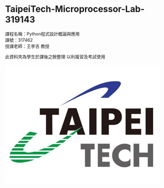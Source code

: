 # TaipeiTech-Microprocessor-Lab-319143
課程名稱：Python程式設計概論與應用<br>
課號：317462<br>
授課老師：王李吉 教授<br>

此資料夾為學生於課後之餘整理 以利複習及考試使用
<br>
<br>
<img src="https://github.com/channel104257/TaipeiTech-Programming-292362/blob/main/icon.jpg"/>

